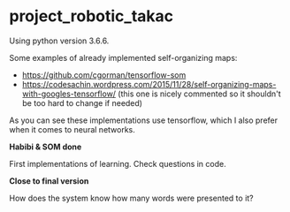 # project_robotic_takac

Using python version 3.6.6.

Some examples of already implemented self-organizing maps:
- https://github.com/cgorman/tensorflow-som
- https://codesachin.wordpress.com/2015/11/28/self-organizing-maps-with-googles-tensorflow/ 
(this one is nicely commented so it shouldn't be too hard to change if needed)

As you can see these implementations use tensorflow, which I also prefer when it comes to neural 
networks.

<b> Habibi & SOM done </b>

First implementations of learning. Check questions in code.

<b> Close to final version </b>

How does the system know how many words were presented to it?